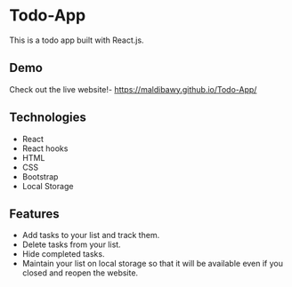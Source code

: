 # Todo-App
This is a todo app built with React.js.

## Demo
Check out the live website!- https://maldibawy.github.io/Todo-App/

## Technologies
* React
* React hooks
* HTML
* CSS
* Bootstrap
* Local Storage

## Features
* Add tasks to your list and track them.
* Delete tasks from your list.
* Hide completed tasks.
* Maintain your list on local storage so that it will be available even if you closed and reopen the website.
